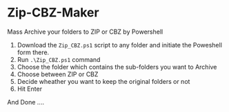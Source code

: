 # Zip-CBZ-Maker
Mass Archive your folders to ZIP or CBZ by Powershell


   1. Download the `Zip_CBZ.ps1` script to any folder and initiate the Poweshell form there.
   2. Run `.\Zip_CBZ.ps1` command
   3. Choose the folder which contains the sub-folders you want to Archive
   4. Choose between ZIP or CBZ
   5. Decide wheather you want to keep the original folders or not
   6. Hit Enter

And Done ....
